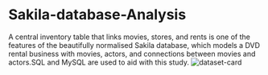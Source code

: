 # Sakila-database-Analysis
A central inventory table that links movies, stores, and rents is one of the features of the beautifully normalised Sakila database, which models a DVD rental business with movies, actors, and connections between movies and actors.SQL and MySQL are used to aid with this study.
![dataset-card](https://github.com/badarunnisats/Sakila-database-Analysis/assets/109198401/541abfc1-7aba-4a10-980c-045e99e68e1d)
